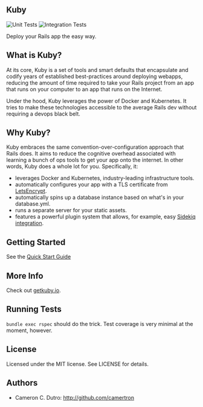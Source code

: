 ## Kuby

![Unit Tests](https://github.com/getkuby/kuby-core/actions/workflows/unit_tests.yml/badge.svg?branch=master)
![Integration Tests](https://github.com/getkuby/kuby-core/actions/workflows/integration_tests.yml/badge.svg?branch=master)

Deploy your Rails app the easy way.

## What is Kuby?

At its core, Kuby is a set of tools and smart defaults that encapsulate and codify years of established best-practices around deploying webapps, reducing the amount of time required to take your Rails project from an app that runs on your computer to an app that runs on the Internet.

Under the hood, Kuby leverages the power of Docker and Kubernetes. It tries to make these technologies accessible to the average Rails dev without requiring a devops black belt.

## Why Kuby?

Kuby embraces the same convention-over-configuration approach that Rails does. It aims to reduce the cognitive overhead associated with learning a bunch of ops tools to get your app onto the internet. In other words, Kuby does a whole lot for you. Specifically, it:

* leverages Docker and Kubernetes, industry-leading infrastructure tools.
* automatically configures your app with a TLS certificate from [LetsEncrypt](https://letsencrypt.org/).
* automatically spins up a database instance based on what's in your database.yml.
* runs a separate server for your static assets.
* features a powerful plugin system that allows, for example, easy [Sidekiq integration](https://github.com/getkuby/kuby-sidekiq).

## Getting Started

See the [Quick Start Guide](https://getkuby.io/docs)

## More Info

Check out [getkuby.io](https://getkuby.io).

## Running Tests

`bundle exec rspec` should do the trick. Test coverage is very minimal at the moment, however.

## License

Licensed under the MIT license. See LICENSE for details.

## Authors

* Cameron C. Dutro: http://github.com/camertron
